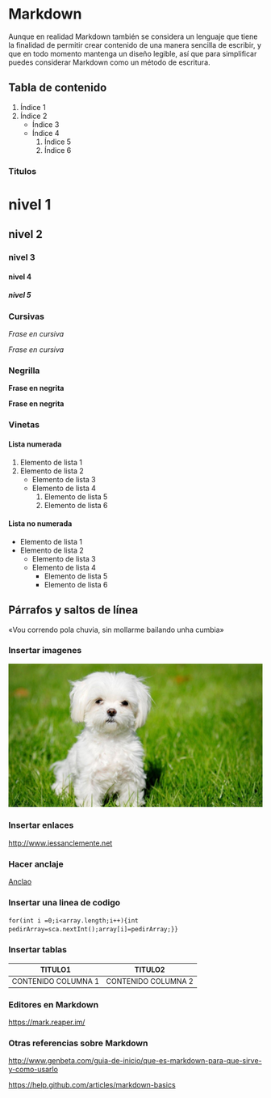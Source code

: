 
# Markdown

Aunque en realidad Markdown también se considera un lenguaje que tiene la finalidad de permitir crear contenido de una manera sencilla de escribir, y que en todo momento mantenga un diseño legible, así que para simplificar puedes considerar Markdown como un método de escritura.

## Tabla de contenido

1. Índice 1
2.  Índice 2
    - Índice 3
    - Índice 4
        1. Índice 5
        2. Índice 6


### Titulos 

# nivel 1
## nivel 2
### nivel 3
#### nivel 4
##### nivel 5


### Cursivas

_Frase en cursiva_ 

*Frase en cursiva*

### Negrilla

__Frase en negrita__

**Frase en negrita**

### Vinetas
 #### Lista numerada
1. Elemento de lista 1
2.  Elemento de lista 2
    * Elemento de lista 3
    * Elemento de lista 4
        1. Elemento de lista 5
        2. Elemento de lista 6
#### Lista no numerada
- Elemento de lista 1
- Elemento de lista 2
    - Elemento de lista 3
    - Elemento de lista 4
        - Elemento de lista 5
        - Elemento de lista 6

## Párrafos y saltos de línea

«Vou correndo pola chuvia,
sin mollarme
bailando unha cumbia»

### Insertar imagenes

![perro](/perro.jpg)

### Insertar enlaces

<http://www.iessanclemente.net>

### Hacer anclaje

[Anclao](#Todo_queda_anclao)

### Insertar una linea de codigo

`for(int i =0;i<array.length;i++){int pedirArray=sca.nextInt();array[i]=pedirArray;}}`

### Insertar tablas

| TITULO1| TITULO2|
| ----- | ---- |
| CONTENIDO COLUMNA 1 | CONTENIDO COLUMNA 2 |

### Editores en Markdown 

<https://mark.reaper.im/>

### Otras referencias sobre Markdown

<http://www.genbeta.com/guia-de-inicio/que-es-markdown-para-que-sirve-y-como-usarlo>

<https://help.github.com/articles/markdown-basics>



